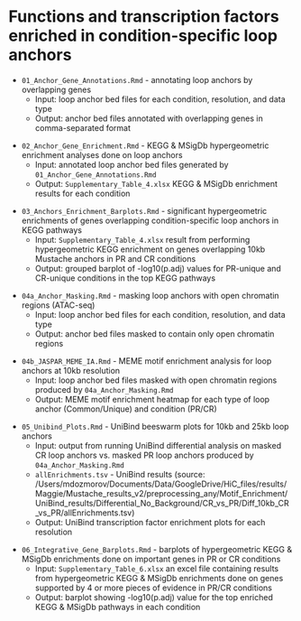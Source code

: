 # Functions and transcription factors enriched in condition-specific loop anchors

<!-- Desktop/PDXHiC/Maggie/02_Resolution_Separated_Gene_Annotations.Rmd -->
- `01_Anchor_Gene_Annotations.Rmd` - annotating loop anchors by overlapping genes
  - Input: loop anchor bed files for each condition, resolution, and data type
  - Output: anchor bed files annotated with overlapping genes in comma-separated format
  
<!-- Desktop/PDXHiC/Maggie/03_Resolution_Separated_Gene_Enrichment.Rmd -->
- `02_Anchor_Gene_Enrichment.Rmd` - KEGG & MSigDb hypergeometric enrichment analyses done on loop anchors 
  - Input: annotated loop anchor bed files generated by `01_Anchor_Gene_Annotations.Rmd`
  - Output: `Supplementary_Table_4.xlsx` KEGG & MSigDb enrichment results for each condition

<!-- Desktop/PDXHiC/Maggie/41_Mustache_10kb_Enrichment_Barplots.Rmd -->
- `03_Anchors_Enrichment_Barplots.Rmd` - significant hypergeometric enrichments of genes overlapping condition-specific loop anchors in KEGG pathways
  - Input: `Supplementary_Table_4.xlsx` result from performing hypergeometric KEGG enrichment on genes overlapping 10kb Mustache anchors in PR and CR conditions 
  - Output: grouped barplot of -log10(p.adj) values for PR-unique and CR-unique conditions in the top KEGG pathways 
  
<!-- Desktop/PDXHiC/Maggie/05_Anchor_Masking.Rmd -->
- `04a_Anchor_Masking.Rmd` - masking loop anchors with open chromatin regions (ATAC-seq) 
  - Input: loop anchor bed files for each condition, resolution, and data type
  - Output: anchor bed files masked to contain only open chromatin regions
  
<!-- Desktop/PDXHiC/Maggie/06b_JASPAR_HOCOMOCO_MEME_IA.Rmd -->
- `04b_JASPAR_MEME_IA.Rmd` - MEME motif enrichment analysis for loop anchors at 10kb resolution
  - Input: loop anchor bed files masked with open chromatin regions produced by `04a_Anchor_Masking.Rmd`
  - Output: MEME motif enrichment heatmap for each type of loop anchor (Common/Unique) and condition (PR/CR) 
  
<!-- Desktop/PDXHiC/Mikhail/08_UniBind_plots.Rmd -->
- `05_Unibind_Plots.Rmd` - UniBind beeswarm plots for 10kb and 25kb loop anchors
  - Input: output from running UniBind differential analysis on masked CR loop anchors vs. masked PR loop anchors produced by `04a_Anchor_Masking.Rmd`
  - `allEnrichments.tsv` - UniBind results (source: /Users/mdozmorov/Documents/Data/GoogleDrive/HiC_files/results/Maggie/Mustache_results_v2/preprocessing_any/Motif_Enrichment/UniBind_results/Differential_No_Background/CR_vs_PR/Diff_10kb_CR_vs_PR/allEnrichments.tsv)
  - Output: UniBind transcription factor enrichment plots for each resolution 
  
<!-- Desktop/PDXHiC/Maggie/42_Supplementary_Gene_Enrichment_Barplots.Rmd -->
- `06_Integrative_Gene_Barplots.Rmd` - barplots of hypergeometric KEGG & MSigDb enrichments done on important genes in PR or CR conditions 
  - Input: `Supplementary_Table_6.xlsx` an excel file containing results from hypergeometric KEGG & MSigDb enrichments done on genes supported by 4 or more pieces of evidence in PR/CR conditions 
  - Output: barplot showing -log10(p.adj) value for the top enriched KEGG & MSigDb pathways in each condition 
